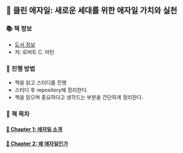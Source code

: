 ## 🚀 클린 애자일: 새로운 세대를 위한 애자일 가치와 실천

### 📚 책 정보
- [도서 정보](http://www.yes24.com/Product/Goods/95728889)
- 저: 로버트 C. 마틴

### 🎯 진행 방법
- 책을 읽고 스터디를 진행
- 스터디 후 repository에 정리한다.
- 책을 읽으며 중요하다고 생각드는 부분을 간단하게 정리한다.

### 🌈 책 목차

#### [🎈 Chapter 1: 애자일 소개](https://github.com/saseungmin/reading_books_record_repository/tree/master/%ED%81%B4%EB%A6%B0%20%EC%95%A0%EC%9E%90%EC%9D%BC/Chapter%201)

#### [🎈 Chapter 2: 왜 애자일인가](https://github.com/saseungmin/reading_books_record_repository/tree/master/%ED%81%B4%EB%A6%B0%20%EC%95%A0%EC%9E%90%EC%9D%BC/Chapter%202)